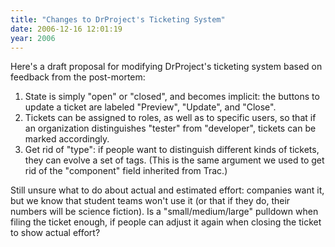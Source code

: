 ```yaml
---
title: "Changes to DrProject's Ticketing System"
date: 2006-12-16 12:01:19
year: 2006
---
```

Here's a draft proposal for modifying DrProject's ticketing system based on feedback from the post-mortem:
<ol>
	<li>State is simply "open" or "closed", and becomes implicit: the buttons to update a ticket are labeled "Preview", "Update", and "Close".</li>
	<li>Tickets can be assigned to roles, as well as to specific users, so that if an organization distinguishes "tester" from "developer", tickets can be marked accordingly.</li>
	<li>Get rid of "type": if people want to distinguish different kinds of tickets, they can evolve a set of tags.  (This is the same argument we used to get rid of the "component" field inherited from Trac.)</li>
</ol>
Still unsure what to do about actual and estimated effort: companies want it, but we know that student teams won't use it (or that if they do, their numbers will be science fiction).  Is a "small/medium/large" pulldown when filing the ticket enough, if people can adjust it again when closing the ticket to show actual effort?

